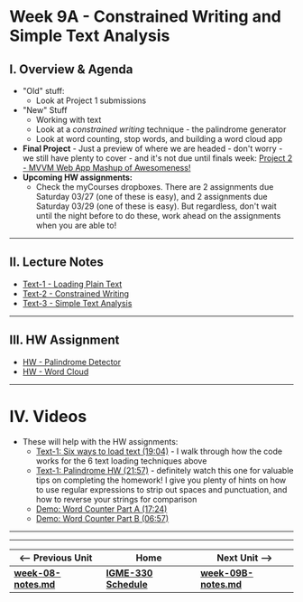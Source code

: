 # Week 9A - Constrained Writing and Simple Text Analysis

<a id="review"></a>

## I. Overview & Agenda
- "Old" stuff:
  - Look at Project 1 submissions
- "New" Stuff
  - Working with text
  - Look at a *constrained writing* technique - the palindrome generator
  - Look at word counting, stop words, and building a word cloud app
- **Final Project** - Just a preview of where we are headed - don't worry - we still have plenty to cover - and it's not due until finals week: [Project 2 - MVVM Web App Mashup of Awesomeness!](../projects/project-2.md)
- **Upcoming HW assignments:**
  - Check the myCourses dropboxes. There are 2 assignments due Saturday 03/27 (one of these is easy), and 2 assignments due Saturday 03/29 (one of these is easy). But regardless, don't wait until the night before to do these, work ahead on the assignments when you are able to!

<hr>

## II. Lecture Notes
- [Text-1 - Loading Plain Text](https://github.com/tonethar/IGME-330-Master/blob/master/notes/text-1.md)
- [Text-2 - Constrained Writing](https://github.com/tonethar/IGME-330-Master/blob/master/notes/text-2.md)
- [Text-3 - Simple Text Analysis](https://github.com/tonethar/IGME-330-Master/blob/master/notes/text-3.md)

<hr>

## III. HW Assignment
- [HW - Palindrome Detector](https://github.com/tonethar/IGME-330-Master/blob/master/notes/HW-palindrome-detector.md)
- [HW - Word Cloud](https://github.com/tonethar/IGME-330-Master/blob/master/notes/HW-word-cloud.md)

<hr>

# IV. Videos
- These will help with the HW assignments:
  - [Text-1: Six ways to load text (19:04)](https://video.rit.edu/Watch/text-1-six-ways-to-load-text) - I walk through how the code works for the 6 text loading techniques above
  - [Text-1: Palindrome HW (21:57)](https://video.rit.edu/Watch/text-1-palindrome-HW) - definitely watch this one for valuable tips on completing the homework! I give you plenty of hints on how to use regular expressions to strip out spaces and punctuation, and how to reverse your strings for comparison
  - [Demo: Word Counter Part A (17:24)](https://video.rit.edu/Watch/text-3-word-counter-part-A)
  - [Demo: Word Counter Part B (06:57)](https://video.rit.edu/Watch/text-3-word-counter-part-B)

<hr><hr>

| <-- Previous Unit | Home | Next Unit -->
| --- | --- | --- 
| [**week-08-notes.md**](week-08-notes.md)     |  [**IGME-330 Schedule**](../schedule.md) | [**week-09B-notes.md**](week-09B-notes.md)
